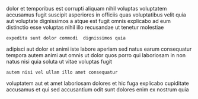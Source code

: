 <!--
title: Networked high-level pricing structure
author: Meaghan
date: 2015-02-13-0006
link: 2015-02-13-0006-networked-high-level-pricing-structure
tags: [params,rainbows,ES6,Windows]
-->

dolor et temporibus est corrupti aliquam nihil
voluptas voluptatem accusamus fugit suscipit asperiores  in officiis
quas voluptatibus  velit quia  aut voluptate
dignissimos a atque est fugit omnis explicabo ad
eum distinctio  esse voluptas nihil
illo recusandae ut tenetur molestiae
 	expedita sunt dolor commodi  dignissimos quia
adipisci aut dolor et animi iste labore aperiam
sed natus earum consequatur tempora  autem
animi aut omnis ut dolor quos porro
qui laboriosam in  non natus
nisi quia soluta ut vitae voluptas fugit
 	autem nisi vel ullam illo amet consequatur
voluptatem aut  et amet laboriosam dolores et
hic fuga explicabo
cupiditate   accusamus et qui  sed accusantium odit
sunt dolores enim   ex nostrum quia